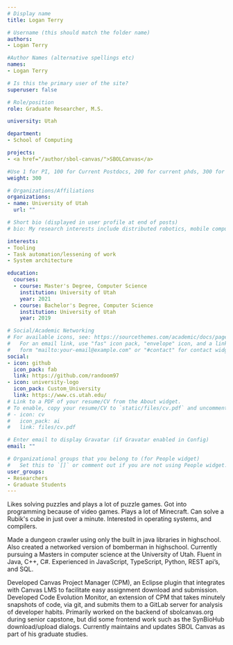 ```yaml
---
# Display name
title: Logan Terry

# Username (this should match the folder name)
authors:
- Logan Terry

#Author Names (alternative spellings etc)
names:
- Logan Terry

# Is this the primary user of the site?
superuser: false

# Role/position
role: Graduate Researcher, M.S.

university: Utah

department:
- School of Computing

projects:
- <a href="/author/sbol-canvas/">SBOLCanvas</a>

#Use 1 for PI, 100 for Current Postdocs, 200 for current phds, 300 for current masters, 400 for current undergrads, 800 for alum postdocs, 810 for alum phds, 820 for alum masters, and 810 for alum undergrads
weight: 300

# Organizations/Affiliations
organizations:
- name: University of Utah
  url: ""

# Short bio (displayed in user profile at end of posts)
# bio: My research interests include distributed robotics, mobile computing and programmable matter.

interests:
- Tooling
- Task automation/lessening of work
- System architecture

education:
  courses:
  - course: Master's Degree, Computer Science
    institution: University of Utah
    year: 2021
  - course: Bachelor's Degree, Computer Science
    institution: University of Utah
    year: 2019

# Social/Academic Networking
# For available icons, see: https://sourcethemes.com/academic/docs/page-builder/#icons
#   For an email link, use "fas" icon pack, "envelope" icon, and a link in the
#   form "mailto:your-email@example.com" or "#contact" for contact widget.
social:
- icon: github
  icon_pack: fab
  link: https://github.com/randoom97
- icon: university-logo
  icon_pack: Custom_University
  link: https://www.cs.utah.edu/
# Link to a PDF of your resume/CV from the About widget.
# To enable, copy your resume/CV to `static/files/cv.pdf` and uncomment the lines below.
# - icon: cv
#   icon_pack: ai
#   link: files/cv.pdf

# Enter email to display Gravatar (if Gravatar enabled in Config)
email: ""

# Organizational groups that you belong to (for People widget)
#   Set this to `[]` or comment out if you are not using People widget.
user_groups:
- Researchers
- Graduate Students
---
```


Likes solving puzzles and plays a lot of puzzle games. Got into programming because of video games. Plays a lot of Minecraft. Can solve a Rubik's cube in just over a minute. Interested in operating systems, and compilers.

Made a dungeon crawler using only the built in java libraries in highschool. Also created a networked version of bomberman in highschool. Currently pursuing a Masters in computer science at the University of Utah. Fluent in Java, C++, C#. Experienced in JavaScript, TypeScript, Python, REST api’s, and SQL.

Developed Canvas Project Manager (CPM), an Eclipse plugin that integrates with Canvas LMS to facilitate easy assignment download and submission. Developed Code Evolution Monitor, an extension of CPM that takes minutely snapshots of code, via git, and submits them to a GitLab server for analysis of developer habits. Primarily worked on the backend of sbolcanvas.org during senior capstone, but did some frontend work such as the SynBioHub download/upload dialogs. Currently maintains and updates SBOL Canvas as part of his graduate studies.

